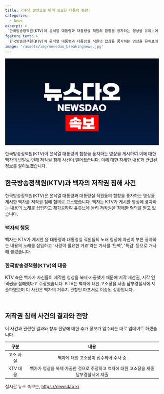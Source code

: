 ```yaml
---
title: 가수의 발언으로 탄핵 필요한 대통령 논란!
categories:
  - News
excerpt: >
  한국방송정책원(KTV)이 윤석열 대통령과 대통령실 직원의 합창을 풍자하는 영상을 유튜브에 올린 가수 백자를 저작권 침해 혐의로 고소했다. 백자는 해당 합창 영상에 재가공하여 탄핵과 특검 등을 노래 가사에 삽입하며 저작권을 침해했다는 주장이다. 백자는 마포경찰서의 출석 요구에 응할 예정이며, KTV는 백자가 제작한 영상을 복제·가공한 것으로 주장하며 이에 따른 저작 재산권과 저작 인격권을 침해했다고 주장했다.
feature_text: >
  한국방송정책원(KTV)이 윤석열 대통령과 대통령실 직원의 합창을 풍자하는 영상을 유튜브에 올린 가수 백자를 저작권 침해 혐의로 고소했다. 백자는 해당 합창 영상에 재가공하여 탄핵과 특검 등을 노래 가사에 삽입하며 저작권을 침해했다는 주장이다. 백자는 마포경찰서의 출석 요구에 응할 예정이며, KTV는 백자가 제작한 영상을 복제·가공한 것으로 주장하며 이에 따른 저작 재산권과 저작 인격권을 침해했다고 주장했다.
image: '/assets/img/newsdao_breakingnews.jpg'
---
```


<p><img src="/assets/img/newsdao_breakingnews.jpg" alt="flaretime 속보" /></p>

<p>한국방송정책원(KTV)이 윤석열 대통령의 합창을 풍자하는 영상을 게시하여 이에 대한 백자의 반발로 인해 저작권 침해 사건이 벌어졌습니다. 이에 대한 자세한 내용과 관련된 정보를 알아보겠습니다. </p>

<h2 data-ke-size="size26">한국방송정책원(KTV)과 백자의 저작권 침해 사건</h2>

<p data-ke-size="size16">한국방송정책원(KTV)은 윤석열 대통령과 대통령실 직원들의 합창을 풍자하는 영상을 게시한 백자를 저작권 침해 혐의로 고소했습니다. 백자는 KTV가 게시한 영상에 풍자하는 내용의 노래를 삽입하고 재가공하여 유튜브에 올려 저작권을 침해한 혐의를 받고 있습니다.</p>

<h3>백자의 행동</h3>

<p data-ke-size="size16">백자는 KTV가 게시한 윤 대통령과 대통령실 직원들의 노래 영상에 자신이 부른 풍자하는 내용의 노래를 삽입하고 '사랑이 필요한 거죠'라는 가사를 '탄핵', '특검' 등으로 개사해 불렀습니다.</p>

<h3>한국방송정책원(KTV)의 대응</h3>

<p data-ke-size="size16">KTV 측은 백자가 자신들이 제작한 영상을 복제·가공했기 때문에 저작 재산권, 저작 인격권을 침해했다고 주장했습니다. KTV는 백자에 대한 고소장을 세종 남부경찰서에 제출하였으며 이 사건은 백자의 거주지 관할인 마포서로 이송된 상황입니다.</p>

<p data-ke-size="size16">&nbsp;</p>

<h2 data-ke-size="size26">저작권 침해 사건의 결과와 전망</h2>

<p data-ke-size="size16">이 사건과 관련한 결과와 향후 전망에 대한 추가 정보가 입수되는 대로 업데이트 하겠습니다.</p>

<table>
  <thead>
    <tr>
      <th style="text-align: center;">구분</th>
      <th style="text-align: center;">내용</th>
    </tr>
  </thead>
  <tbody>
    <tr>
      <td style="text-align: center;">고소 사실</td>
      <td style="text-align: center;">백자에 대한 고소장이 접수되어 수사 중</td>
    </tr>
    <tr>
      <td style="text-align: center;">KTV 대응</td>
      <td style="text-align: center;">백자가 영상을 복제·가공한 것으로 주장하고 백자에 대한 고소장을 세종 남부경찰서에 제출</td>
    </tr>
  </tbody>
</table>
실시간 뉴스 속보는, <a href="https://newsdao.kr" rel="dofollow">https://newsdao.kr</a>



